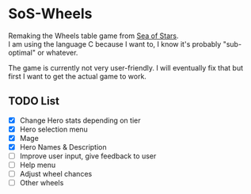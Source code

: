 # SoS-Wheels

Remaking the Wheels table game from [Sea of Stars](https://seaofstarsgame.co/).  
I am using the language C because I want to, I know it's probably "sub-optimal" or whatever.

The game is currently not very user-friendly. I will eventually fix that but first I want to get the
actual game to work.

## TODO List

- [X] Change Hero stats depending on tier
- [X] Hero selection menu
- [X] Mage
- [X] Hero Names & Description
- [ ] Improve user input, give feedback to user
- [ ] Help menu
- [ ] Adjust wheel chances
- [ ] Other wheels
